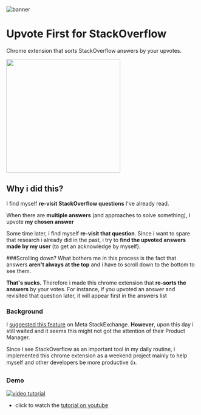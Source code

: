 ![banner](https://cloud.githubusercontent.com/assets/1287098/17832353/c4b289b0-6709-11e6-9116-4fd3ec25728c.png)


# Upvote First for StackOverflow 
Chrome extension that sorts StackOverflow answers by your upvotes.  
 
 

[<img src="https://cloud.githubusercontent.com/assets/1287098/15749298/88a1155c-28ea-11e6-9ddc-3103e7799781.png" width="300px">](https://chrome.google.com/webstore/detail/upvote-first-for-stackove/jafbgebfjkfejghbdeohaadmfghkmjlo)

 
## Why i did this? 
I find myself **re-visit StackOverflow questions** I've already read. 
 
When there are **multiple answers** (and approaches to solve something), I upvote **my chosen answer** 
 
Some time later, i find myself **re-visit that question**. 
Since i want to spare that research i already did in the past, i try to **find the upvoted answers made by my user** (to get an acknowledge by myself).  
 
###Scrolling down? 
What bothers me in this process is the fact that answers **aren't always at the top** and i have to scroll down to the bottom to see them. 
 
**That's sucks.** Therefore i made this chrome extension that **re-sorts the answers** by your votes. For instance, if you upvoted an answer and revisited that question later, it will appear first in the answers list 
 
 
### Background 
I [suggested this feature](http://meta.stackexchange.com/q/278810/295552) on Meta StackExchange. **However**, upon this day i still waited and it seems this might not got the attention of their Product Manager. 
 
Since i see StackOverflow as an important tool in my daily routine, i implemented this chrome extension as a weekend project mainly to help myself and other developers be more productive :+1:. 


 
### Demo 

[![video tutorial](https://img.youtube.com/vi/CHF-wiVDUSM/0.jpg)](https://www.youtube.com/watch?v=CHF-wiVDUSM)
- click to watch the [tutorial on youtube](https://www.youtube.com/watch?v=CHF-wiVDUSM)
